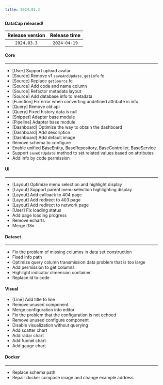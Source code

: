 ```yaml
---
title: 2024.03.3
---
```


**DataCap released!**

| Release version | Release time |
|:---------------:|:------------:|
|   `2024.03.3`   | `2024-04-19` |

#### Core

---

- [User] Support upload avatar
- [Source] Remove v1 `saveAndUpdate`, `getInfo` fc
- [Source] Replace `getSource` fc
- [Source] Add code and name column
- [Source] Refactor metadata layout
- [Source] Add database info to metadata
- [Function] Fix error when converting undefined attribute in info
- [Query] Remove old api
- [Query] Fixed history data is null
- [Snippet] Adapter base module
- [Pipeline] Adapter base module
- [Dashboard] Optimize the way to obtain the dashboard
- [Dashboard] Add description
- [Dashboard] Add default image
- Remove schema to configure
- Enable unified BaseEntity, BaseRepository, BaseController, BaseService
- Support `saveOrUpdate` method to set related values based on attributes
- Add info by code permission

#### UI

---

- [Layout] Optimize menu selection and highlight display
- [Layout] Support parent menu selection highlighting display
- [Layout] Add callback to 404 page
- [Layout] Add redirect to 403 page
- [Layout] Add redirect to network page
- [User] Fix loading status
- Add page loading progress
- Remove echarts
- Merge i18n

#### Dataset

---

- Fix the problem of missing columns in data set construction
- Fixed info path
- Optimize query column transmission data problem that is too large
- Add permission to get columns
- Highlight indicator dimension container
- Replace id to code

#### Visual

- [Line] Add title to line
- Remove unused component
- Merge configuration into editor
- Fix the problem that the configuration is not echoed
- Remove unused configure component
- Disable visualization without querying
- Add scatter chart
- Add radar chart
- Add funnel chart
- Add gauge chart

#### Docker

---

- Replace schema path
- Repair docker compose image and change example address
